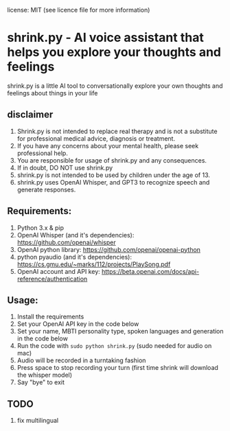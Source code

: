 license: MIT  (see licence file for more information)

# shrink.py - AI voice assistant that helps you explore your thoughts and feelings
shrink.py is a little AI tool to conversationally explore your own thoughts and feelings about things in your life

## disclaimer
1. Shrink.py is not intended to replace real therapy and is not a substitute for professional medical advice, diagnosis or treatment.
2. If you have any concerns about your mental health, please seek professional help.
3. You are responsible for usage of shrink.py and any consequences.
4. If in doubt, DO NOT use shrink.py
5. shrink.py is not intended to be used by children under the age of 13.
6. shrink.py uses OpenAI Whisper, and GPT3 to recognize speech and generate responses.

## Requirements:
1. Python 3.x & pip
2. OpenAI Whisper (and it's dependencies): https://github.com/openai/whisper
3. OpenAI python library: https://github.com/openai/openai-python
4. python pyaudio (and it's dependencies): https://cs.gmu.edu/~marks/112/projects/PlaySong.pdf
5. OpenAI account and API key: https://beta.openai.com/docs/api-reference/authentication

## Usage:
1. Install the requirements
2. Set your OpenAI API key in the code below
3. Set your name, MBTI personality type, spoken languages and generation in the code below
4. Run the code with `sudo python shrink.py` (sudo needed for audio on mac)
5. Audio will be recorded in a turntaking fashion 
6. Press space to stop recording your turn (first time shrink will download the whisper model)
7. Say "bye" to exit

## TODO
1. fix multilingual 
